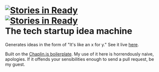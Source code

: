 [![Stories in Ready](http://badge.waffle.io/embertel/startupideamachine.png)](http://waffle.io/embertel/startupideamachine)  
[![Stories in Ready](http://badge.waffle.io/embertel/startupideamachine.png)](http://waffle.io/embertel/startupideamachine)  
The tech startup idea machine
==================

Generates ideas in the form of "It's like an x for y." See it live <a href="http://emilybertelson.com/startupideamachine">here</a>.

Built on the <a href="https://github.com/chaplinjs/chaplin-boilerplate-plain">Chaplin.js boilerplate</a>. My use of it here is horrendously naive, apologies. If it offends your sensibilities enough to send a pull request, be my guest.
